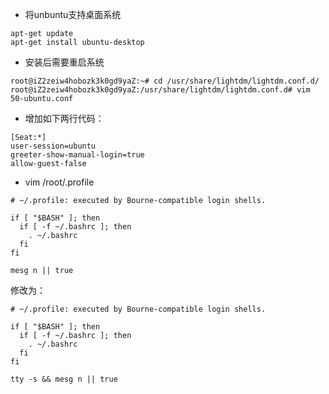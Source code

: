 * 将unbuntu支持桌面系统

```shell
apt-get update
apt-get install ubuntu-desktop
```

* 安装后需要重启系统


```shell
root@iZ2zeiw4hobozk3k0gd9yaZ:~# cd /usr/share/lightdm/lightdm.conf.d/
root@iZ2zeiw4hobozk3k0gd9yaZ:/usr/share/lightdm/lightdm.conf.d# vim 50-ubuntu.conf
```
* 增加如下两行代码：
```shell
[Seat:*]
user-session=ubuntu
greeter-show-manual-login=true
allow-guest-false
```

* vim /root/.profile 

```shell
# ~/.profile: executed by Bourne-compatible login shells.
  
if [ "$BASH" ]; then
  if [ -f ~/.bashrc ]; then
    . ~/.bashrc
  fi
fi

mesg n || true
```
修改为：
```shell
# ~/.profile: executed by Bourne-compatible login shells.
  
if [ "$BASH" ]; then
  if [ -f ~/.bashrc ]; then
    . ~/.bashrc
  fi
fi

tty -s && mesg n || true
```

